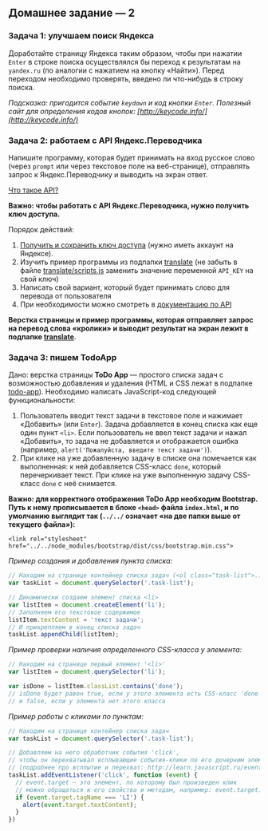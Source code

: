 ## Домашнее задание — 2

### Задача 1: улучшаем поиск Яндекса
Доработайте страницу Яндекса таким образом, чтобы при нажатии `Enter` в строке поиска осуществлялся бы переход к результатам на `yandex.ru` (по аналогии с нажатием на кнопку «Найти»). Перед переходом необходимо проверять, введено ли что-нибудь в строку поиска.

*Подсказка: пригодится событие `keydown` и код кнопки `Enter`. Полезный сайт для определения кодов кнопок: [http://keycode.info/](http://keycode.info/)*


### Задача 2: работаем с API Яндекс.Переводчика
Напишите программу, которая будет принимать на вход русское слово (через `prompt` или через текстовое поле на веб-странице), отправлять запрос к Яндекс.Переводчику и выводить на экран ответ.

[Что такое API?](https://mkdev.me/posts/chto-takoe-api-v-veb-prilozheniyah-i-zachem-on-nuzhen)

**Важно: чтобы работать с API Яндекс.Переводчика, нужно получить ключ доступа.**

Порядок действий:

1. [Получить и сохранить ключ доступа](https://tech.yandex.ru/keys/get/?service=trnsl) (нужно иметь аккаунт на Яндексе).
2. Изучить пример программы из подпапки [translate](translate/) (не забыть в файле [translate/scripts.js](translate/scripts.js) заменить значение переменной `API_KEY` на свой ключ)
3. Написать свой вариант, который будет принимать слово для перевода от пользователя
4. При необходимости можно смотреть в [документацию по API](https://tech.yandex.ru/translate/doc/dg/reference/translate-docpage/)

**Верстка страницы и пример программы, которая отправляет запрос на перевод слова «кролики» и выводит результат на экран лежит в подпапке [translate](translate/)**.


### Задача 3: пишем TodoApp
Дано: верстка страницы **ToDo App** — простого списка задач с возможностью добавления и удаления (HTML и CSS лежат в подпапке [todo-app](todo-app/)). Необходимо написать JavaScript-код следующей функциональности:

1. Пользователь вводит текст задачи в текстовое поле и нажимает «Добавить» (или `Enter`). Задача добавляется в конец списка как еще один пункт `<li>`. Если пользователь не ввел текст задачи и нажал «Добавить», то задача не добавляется и отображается ошибка (например, `alert('Пожалуйста, введите текст задачи')`).
2. При клике на уже добавленную задачу в списке она помечается как выполненная: к ней добавляется CSS-класс `done`, который перечеркивает текст. При клике на уже выполненную задачу CSS-класс `done` с неё снимается.

**Важно: для корректного отображения ToDo App необходим Bootstrap. Путь к нему прописывается в блоке `<head>` файла `index.html`, и по умолчанию выглядит так (`../../` означает «на две папки выше от текущего файла»):**
```
<link rel="stylesheet" href="../../node_modules/bootstrap/dist/css/bootstrap.min.css">
```

*Пример создания и добавления пункта списка:*
```js
// Находим на странице контейнер списка задач (<ol class="task-list">...</ol>)
var taskList = document.querySelector('.task-list');

// Динамически создаем элемент списка <li>
var listItem = document.createElement('li');
// Заполняем его текстовое содержимое
listItem.textContent = 'текст задачи';
// И прикрепляем в конец списка задач
taskList.appendChild(listItem);
```

*Пример проверки наличия определенного CSS-класса у элемента:*
```js
// Находим на странице первый элемент '<li>'
var listItem = document.querySelector('li');

var isDone = listItem.classList.contains('done');
// isDone будет равен true, если у этого элемента есть CSS-класс 'done',
// и false, если у элемента нет этого класса
```

*Пример работы с кликами по пунктам:*
```js
// Находим на странице контейнер списка задач
var taskList = document.querySelector('.task-list');

// Добавляем на него обработчик события 'click',
// чтобы он перехватывал всплывающие события-клики по его дочерним элементам
// (подробнее про всплытие и перехват: http://learn.javascript.ru/event-bubbling)
taskList.addEventListener('click', function (event) {
  // event.target — это элемент, по которому был произведен клик
  // можно обращаться к его свойства и методам, например: event.target.classList
  if (event.target.tagName === 'LI') {
    alert(event.target.textContent);
  }
})
```
